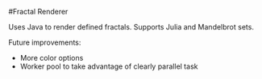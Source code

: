 #Fractal Renderer

Uses Java to render defined fractals. Supports Julia and Mandelbrot sets.

Future improvements:
- More color options
- Worker pool to take advantage of clearly parallel task
